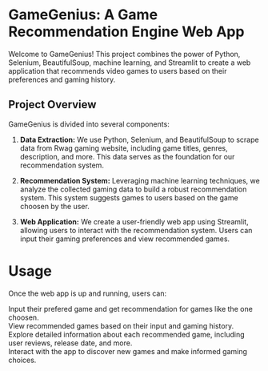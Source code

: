 # GameGenius: A Game Recommendation Engine Web App

Welcome to GameGenius! This project combines the power of Python, Selenium, BeautifulSoup, machine learning, and Streamlit to create a web application that recommends video games to users based on their preferences and gaming history.<br>

## Project Overview

GameGenius is divided into several components:<br>

1. **Data Extraction:** We use Python, Selenium, and BeautifulSoup to scrape data from Rwag gaming website, including game titles, genres, description, and more. This data serves as the foundation for our recommendation system.<br>

2. **Recommendation System:** Leveraging machine learning techniques, we analyze the collected gaming data to build a robust recommendation system. This system suggests games to users based on the game choosen by the user.<br>

3. **Web Application:** We create a user-friendly web app using Streamlit, allowing users to interact with the recommendation system. Users can input their gaming preferences and view recommended games.<br>


# Usage
Once the web app is up and running, users can:<br>

Input their prefered game and get recommendation for games like the one choosen.<br>
View recommended games based on their input and gaming history.<br>
Explore detailed information about each recommended game, including user reviews, release date, and more.<br>
Interact with the app to discover new games and make informed gaming choices.<br> 
